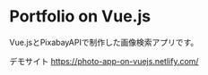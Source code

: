 # Portfolio on Vue.js
Vue.jsとPixabayAPIで制作した画像検索アプリです。

デモサイト
https://photo-app-on-vuejs.netlify.com/